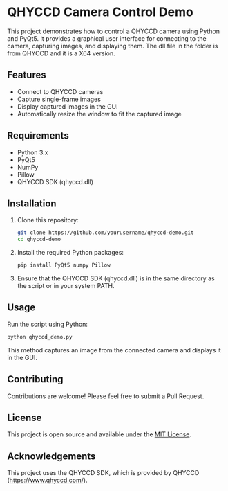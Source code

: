 # QHYCCD Camera Control Demo

This project demonstrates how to control a QHYCCD camera using Python and PyQt5. It provides a graphical user interface for connecting to the camera, capturing images, and displaying them. The dll file in the folder is from QHYCCD and it is a X64 version.

## Features

- Connect to QHYCCD cameras
- Capture single-frame images
- Display captured images in the GUI
- Automatically resize the window to fit the captured image

## Requirements

- Python 3.x
- PyQt5
- NumPy
- Pillow
- QHYCCD SDK (qhyccd.dll)

## Installation

1. Clone this repository:
   ```bash
   git clone https://github.com/yourusername/qhyccd-demo.git
   cd qhyccd-demo
   ```

2. Install the required Python packages:
   ```bash
   pip install PyQt5 numpy Pillow
   ```

3. Ensure that the QHYCCD SDK (qhyccd.dll) is in the same directory as the script or in your system PATH.

## Usage

Run the script using Python:

```bash
python qhyccd_demo.py
```

This method captures an image from the connected camera and displays it in the GUI.

## Contributing

Contributions are welcome! Please feel free to submit a Pull Request.

## License

This project is open source and available under the [MIT License](LICENSE).

## Acknowledgements

This project uses the QHYCCD SDK, which is provided by QHYCCD (https://www.qhyccd.com/).

